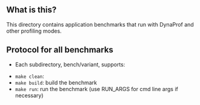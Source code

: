 



What is this?
-------------

This directory contains application benchmarks that run with DynaProf
and other profiling modes.

Protocol for all benchmarks
---------------------------

 * Each subdirectory, bench/variant, supports:
  - `make clean`: 
  - `make build`: build the benchmark
  - `make run`: run the benchmark (use RUN_ARGS for cmd line args if necessary)
